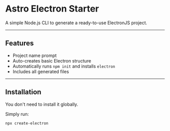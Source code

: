 # Astro Electron Starter

A simple Node.js CLI to generate a ready-to-use ElectronJS project.

---

## Features

- Project name prompt
- Auto-creates basic Electron structure
- Automatically runs `npm init` and installs `electron`
- Includes all generated files

---

## Installation

You don't need to install it globally.

Simply run:

```bash
npx create-electron
```